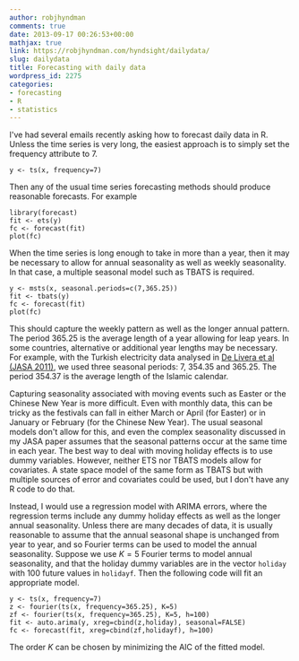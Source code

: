 ```yaml
---
author: robjhyndman
comments: true
date: 2013-09-17 00:26:53+00:00
mathjax: true
link: https://robjhyndman.com/hyndsight/dailydata/
slug: dailydata
title: Forecasting with daily data
wordpress_id: 2275
categories:
- forecasting
- R
- statistics
---
```


I've had several emails recently asking how to forecast daily data in R. Unless the time series is very long, the easiest approach is to simply set the frequency attribute to 7.

```
y <- ts(x, frequency=7)
```

Then any of the usual time series forecasting methods should produce reasonable forecasts. For example

```
library(forecast)
fit <- ets(y)
fc <- forecast(fit)
plot(fc)
```

When the time series is long enough to take in more than a year, then it may be necessary to allow for annual seasonality as well as weekly seasonality. In that case, a multiple seasonal model such as TBATS is required.

```
y <- msts(x, seasonal.periods=c(7,365.25))
fit <- tbats(y)
fc <- forecast(fit)
plot(fc)
```

This should capture the weekly pattern as well as the longer annual pattern. The period 365.25 is the average length of a year allowing for leap years. In some countries, alternative or additional year lengths may be necessary. For example, with the Turkish electricity data analysed in [De Livera et al (JASA 2011)](/publications/complex-seasonality/), we used three seasonal periods: 7, 354.35 and 365.25. The period 354.37 is the average length of the Islamic calendar.

Capturing seasonality associated with moving events such as Easter or the Chinese New Year is more difficult. Even with monthly data, this can be tricky as the festivals can fall in either March or April (for Easter) or in January or February (for the Chinese New Year). The usual seasonal models don't allow for this, and even the complex seasonality discussed in my JASA paper assumes that the seasonal patterns occur at the same time in each year. The best way to deal with moving holiday effects is to use dummy variables. However, neither ETS nor TBATS models allow for covariates.  A state space model of the same form as TBATS but with multiple sources of error and covariates could be used, but I don't have any R code to do that.

Instead, I would use a regression model with ARIMA errors, where the regression terms include any dummy holiday effects as well as the longer annual seasonality. Unless there are many decades of data, it is usually reasonable to assume that the annual seasonal shape is unchanged from year to year, and so Fourier terms can be used to model the annual seasonality. Suppose we use $K=5$ Fourier terms to model annual seasonality, and that the holiday dummy variables are in the vector `holiday` with 100 future values in `holidayf`. Then the following code will fit an appropriate model.

```
y <- ts(x, frequency=7)
z <- fourier(ts(x, frequency=365.25), K=5)
zf <- fourier(ts(x, frequency=365.25), K=5, h=100)
fit <- auto.arima(y, xreg=cbind(z,holiday), seasonal=FALSE)
fc <- forecast(fit, xreg=cbind(zf,holidayf), h=100)
```

The order $K$ can be chosen by minimizing the AIC of the fitted model.
